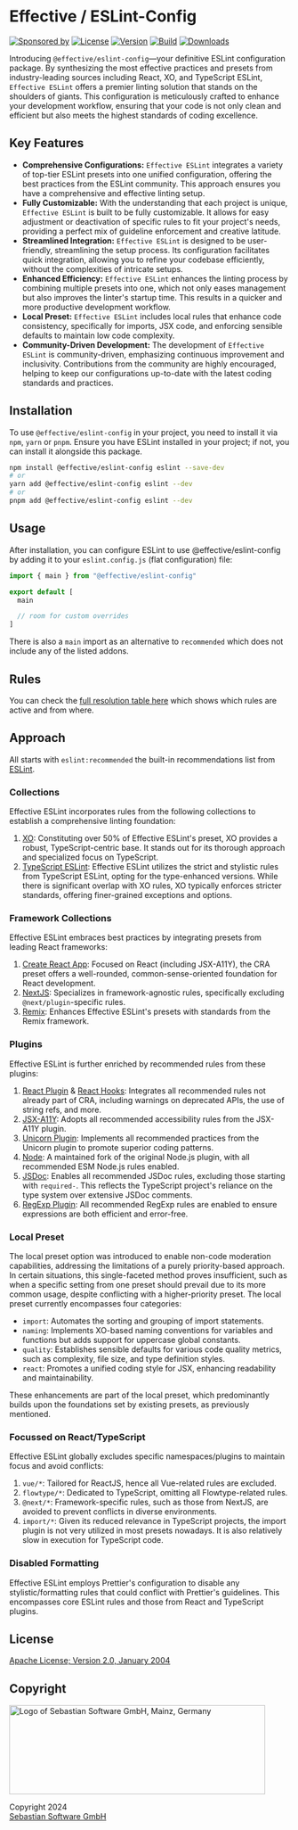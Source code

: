 # Effective / ESLint-Config

[![Sponsored by][sponsor-img]][sponsor] [![License][github-license-img]][github] [![Version][npm-version-img]][npm] [![Build][github-action-img]][github] [![Downloads][npm-downloads-img]][npm]

Introducing `@effective/eslint-config`—your definitive ESLint configuration package. By synthesizing the most effective practices and presets from industry-leading sources including React, XO, and TypeScript ESLint, `Effective ESLint` offers a premier linting solution that stands on the shoulders of giants. This configuration is meticulously crafted to enhance your development workflow, ensuring that your code is not only clean and efficient but also meets the highest standards of coding excellence.

[sponsor]: https://www.sebastian-software.de
[sponsor-img]: https://badgen.net/badge/Sponsored%20by/Sebastian%20Software/c41e54
[npm]: https://www.npmjs.com/package/@effective/eslint-config
[npm-downloads-img]: https://badgen.net/npm/dm/@effective/eslint-config
[npm-version-img]: https://badgen.net/npm/v/@effective/eslint-config
[github]: https://github.com/sebastian-software/effective-eslint-config
[github-license-img]: https://badgen.net/github/license/sebastian-software/effective-eslint-config
[github-action-img]: https://github.com/sebastian-software/effective-eslint-config/actions/workflows/node.js.yml/badge.svg

## Key Features

- **Comprehensive Configurations:** `Effective ESLint` integrates a variety of top-tier ESLint presets into one unified configuration, offering the best practices from the ESLint community. This approach ensures you have a comprehensive and effective linting setup.
- **Fully Customizable:** With the understanding that each project is unique, `Effective ESLint` is built to be fully customizable. It allows for easy adjustment or deactivation of specific rules to fit your project's needs, providing a perfect mix of guideline enforcement and creative latitude.
- **Streamlined Integration:** `Effective ESLint` is designed to be user-friendly, streamlining the setup process. Its configuration facilitates quick integration, allowing you to refine your codebase efficiently, without the complexities of intricate setups.
- **Enhanced Efficiency:** `Effective ESLint` enhances the linting process by combining multiple presets into one, which not only eases management but also improves the linter's startup time. This results in a quicker and more productive development workflow.
- **Local Preset:** `Effective ESLint` includes local rules that enhance code consistency, specifically for imports, JSX code, and enforcing sensible defaults to maintain low code complexity.
- **Community-Driven Development:** The development of `Effective ESLint` is community-driven, emphasizing continuous improvement and inclusivity. Contributions from the community are highly encouraged, helping to keep our configurations up-to-date with the latest coding standards and practices.

## Installation

To use `@effective/eslint-config` in your project, you need to install it via `npm`, `yarn` or `pnpm`. Ensure you have ESLint installed in your project; if not, you can install it alongside this package.

```bash
npm install @effective/eslint-config eslint --save-dev
# or
yarn add @effective/eslint-config eslint --dev
# or
pnpm add @effective/eslint-config eslint --dev
```

## Usage

After installation, you can configure ESLint to use @effective/eslint-config by adding it to your `eslint.config.js` (flat configuration) file:

```js
import { main } from "@effective/eslint-config"

export default [
  main

  // room for custom overrides
]
```

There is also a `main` import as an alternative to `recommended` which does not include any of the listed addons.

## Rules

You can check the [full resolution table here](generated/rules.md) which shows which rules are active and from where.

## Approach

All starts with `eslint:recommended` the built-in recommendations list from [ESLint](https://eslint.org).

### Collections

Effective ESLint incorporates rules from the following collections to establish a comprehensive linting foundation:

1. [XO](https://github.com/xojs/eslint-config-xo): Constituting over 50% of Effective ESLint's preset, XO provides a robust, TypeScript-centric base. It stands out for its thorough approach and specialized focus on TypeScript.
2. [TypeScript ESLint](https://typescript-eslint.io/linting/configs/): Effective ESLint utilizes the strict and stylistic rules from TypeScript ESLint, opting for the type-enhanced versions. While there is significant overlap with XO rules, XO typically enforces stricter standards, offering finer-grained exceptions and options.

### Framework Collections

Effective ESLint embraces best practices by integrating presets from leading React frameworks:

1. [Create React App](https://create-react-app.dev/): Focused on React (including JSX-A11Y), the CRA preset offers a well-rounded, common-sense-oriented foundation for React development.
2. [NextJS](https://www.npmjs.com/package/eslint-config-next): Specializes in framework-agnostic rules, specifically excluding `@next/plugin`-specific rules.
3. [Remix](https://www.npmjs.com/package/@remix-run/eslint-config): Enhances Effective ESLint's presets with standards from the Remix framework.

### Plugins

Effective ESLint is further enriched by recommended rules from these plugins:

1. [React Plugin](https://www.npmjs.com/package/eslint-plugin-react) & [React Hooks](https://www.npmjs.com/package/eslint-plugin-react-hooks): Integrates all recommended rules not already part of CRA, including warnings on deprecated APIs, the use of string refs, and more.
2. [JSX-A11Y](https://github.com/jsx-eslint/eslint-plugin-jsx-a11y): Adopts all recommended accessibility rules from the JSX-A11Y plugin.
3. [Unicorn Plugin](https://github.com/sindresorhus/eslint-plugin-unicorn): Implements all recommended practices from the Unicorn plugin to promote superior coding patterns.
4. [Node](https://www.npmjs.com/package/eslint-plugin-n): A maintained fork of the original Node.js plugin, with all recommended ESM Node.js rules enabled.
5. [JSDoc](https://github.com/gajus/eslint-plugin-jsdoc): Enables all recommended JSDoc rules, excluding those starting with `required-`. This reflects the TypeScript project's reliance on the type system over extensive JSDoc comments.
6. [RegExp Plugin](https://www.npmjs.com/package/eslint-plugin-regexp): All recommended RegExp rules are enabled to ensure expressions are both efficient and error-free.

### Local Preset

The local preset option was introduced to enable non-code moderation capabilities, addressing the limitations of a purely priority-based approach. In certain situations, this single-faceted method proves insufficient, such as when a specific setting from one preset should prevail due to its more common usage, despite conflicting with a higher-priority preset. The local preset currently encompasses four categories:

- `import`: Automates the sorting and grouping of import statements.
- `naming`: Implements XO-based naming conventions for variables and functions but adds support for uppercase global constants.
- `quality`: Establishes sensible defaults for various code quality metrics, such as complexity, file size, and type definition styles.
- `react`: Promotes a unified coding style for JSX, enhancing readability and maintainability.

These enhancements are part of the local preset, which predominantly builds upon the foundations set by existing presets, as previously mentioned.

### Focussed on React/TypeScript

Effective ESLint globally excludes specific namespaces/plugins to maintain focus and avoid conflicts:

1. `vue/*`: Tailored for ReactJS, hence all Vue-related rules are excluded.
2. `flowtype/*`: Dedicated to TypeScript, omitting all Flowtype-related rules.
3. `@next/*`: Framework-specific rules, such as those from NextJS, are avoided to prevent conflicts in diverse environments.
4. `import/*`: Given its reduced relevance in TypeScript projects, the import plugin is not very utilized in most presets nowadays. It is also relatively slow in execution for TypeScript code.

### Disabled Formatting

Effective ESLint employs Prettier's configuration to disable any stylistic/formatting rules that could conflict with Prettier's guidelines. This encompasses core ESLint rules and those from React and TypeScript plugins.

## License

[Apache License; Version 2.0, January 2004](http://www.apache.org/licenses/LICENSE-2.0)

## Copyright

<img src="https://cdn.rawgit.com/sebastian-software/sebastian-software-brand/0d4ec9d6/sebastiansoftware-en.svg" alt="Logo of Sebastian Software GmbH, Mainz, Germany" width="460" height="160"/>

Copyright 2024<br/>[Sebastian Software GmbH](https://www.sebastian-software.de)
